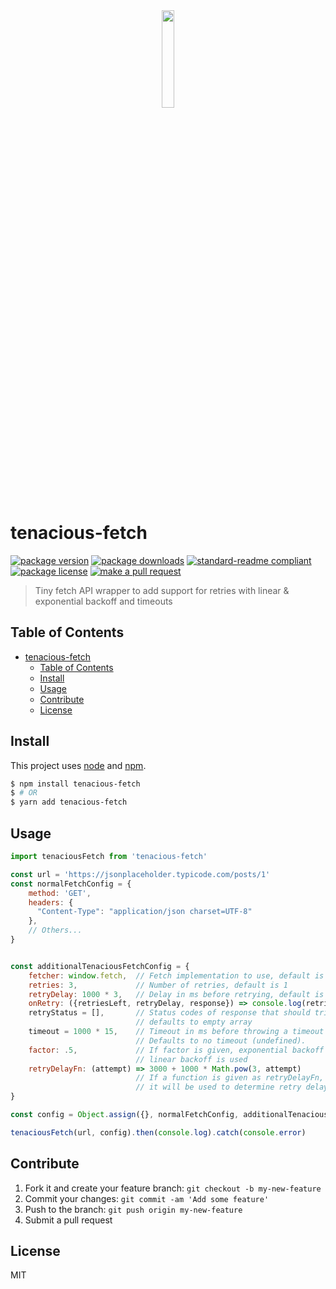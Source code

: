 <div align="center">
    <img width="20%" src="./logo.png" alt="" />
</div>

# tenacious-fetch
[![package version](https://img.shields.io/npm/v/tenacious-fetch.svg?style=flat-square)](https://npmjs.org/package/tenacious-fetch)
[![package downloads](https://img.shields.io/npm/dm/tenacious-fetch.svg?style=flat-square)](https://npmjs.org/package/tenacious-fetch)
[![standard-readme compliant](https://img.shields.io/badge/readme%20style-standard-brightgreen.svg?style=flat-square)](https://github.com/RichardLitt/standard-readme)
[![package license](https://img.shields.io/npm/l/tenacious-fetch.svg?style=flat-square)](https://npmjs.org/package/tenacious-fetch)
[![make a pull request](https://img.shields.io/badge/PRs-welcome-brightgreen.svg?style=flat-square)](http://makeapullrequest.com)

> Tiny fetch API wrapper to add support for retries with linear & exponential backoff and timeouts 

## Table of Contents

- [tenacious-fetch](#tenacious-fetch)
    - [Table of Contents](#table-of-contents)
    - [Install](#install)
    - [Usage](#usage)
    - [Contribute](#contribute)
    - [License](#license)

## Install

This project uses [node](https://nodejs.org) and [npm](https://www.npmjs.com). 

```sh
$ npm install tenacious-fetch
$ # OR
$ yarn add tenacious-fetch
```

## Usage

```js
import tenaciousFetch from 'tenacious-fetch'

const url = 'https://jsonplaceholder.typicode.com/posts/1'
const normalFetchConfig = {
    method: 'GET',
    headers: {
      "Content-Type": "application/json charset=UTF-8"
    },
    // Others...
}


const additionalTenaciousFetchConfig = {
    fetcher: window.fetch,  // Fetch implementation to use, default is window.fetch
    retries: 3,             // Number of retries, default is 1
    retryDelay: 1000 * 3,   // Delay in ms before retrying, default is 1000ms
    onRetry: ({retriesLeft, retryDelay, response}) => console.log(retriesLeft, retryDelay, response),
    retryStatus = [],       // Status codes of response that should trigger retry e.g. [500, 404] or just "500". 
                            // defaults to empty array
    timeout = 1000 * 15,    // Timeout in ms before throwing a timeout error for the request.
                            // Defaults to no timeout (undefined).
    factor: .5,             // If factor is given, exponential backoff will be performed for retries, otherwise
                            // linear backoff is used
    retryDelayFn: (attempt) => 3000 + 1000 * Math.pow(3, attempt)
                            // If a function is given as retryDelayFn,
                            // it will be used to determine retry delay. Current attempt number is passed as an argument.
}

const config = Object.assign({}, normalFetchConfig, additionalTenaciousFetchConfig)

tenaciousFetch(url, config).then(console.log).catch(console.error)
```

## Contribute

1. Fork it and create your feature branch: `git checkout -b my-new-feature`
2. Commit your changes: `git commit -am 'Add some feature'`
3. Push to the branch: `git push origin my-new-feature`
4. Submit a pull request

## License

MIT
    
